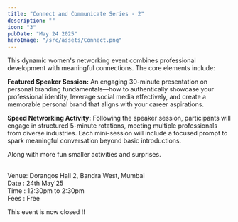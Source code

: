 ```yaml
---
title: "Connect and Communicate Series - 2"
description: ""
icon: "3"
pubDate: "May 24 2025"
heroImage: "/src/assets/Connect.png"
---
```


This dynamic women's networking event combines professional development with meaningful connections. The core elements include:

<b>Featured Speaker Session:</b> An engaging 30-minute presentation on personal branding fundamentals—how to authentically showcase your professional identity, leverage social media effectively, and create a memorable personal brand that aligns with your career aspirations.

<b>Speed Networking Activity:</b> Following the speaker session, participants will engage in structured 5-minute rotations, meeting multiple professionals from diverse industries. Each mini-session will include a focused prompt to spark meaningful conversation beyond basic introductions.

Along with more fun smaller activities and surprises.<br><br>

Venue: Dorangos Hall 2, Bandra West, Mumbai<br>
Date : 24th May'25<br>
Time : 12:30pm to 2:30pm<br>
Fees : Free <br>

This event is now closed !!


